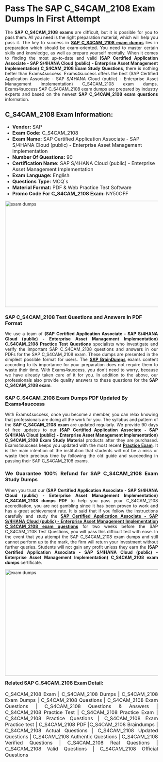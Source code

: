 <h1><strong><strong>Pass The SAP C_S4CAM_2108 Exam Dumps In First Attempt</strong></strong></h1> <p style="text-align:justify">The <strong>SAP C_S4CAM_2108 exams</strong> are difficult, but it is possible for you to pass them. All you need is the right preparation material, which will help you pass it. The key to success in <a href="https://www.exams4success.com/sap/c_s4cam_2108-pdf-exam-dumps"><strong>SAP C_S4CAM_2108 exam dumps</strong></a> lies in preparation which should be exam-oriented. You need to master certain skills and knowledge, as well as prepare yourself mentally. When it comes to finding the most up-to-date and valid <strong>(SAP Certified Application Associate - SAP S/4HANA Cloud (public) - Enterprise Asset Management Implementation) C_S4CAM_2108 Exam Study Questions</strong>, there is nothing better than Exams4success. Exams4success offers the best (SAP Certified Application Associate - SAP S/4HANA Cloud (public) - Enterprise Asset Management Implementation) C_S4CAM_2108 exam dumps. Exams4success SAP C_S4CAM_2108 exam dumps are prepared by industry experts and based on the newest <strong>SAP C_S4CAM_2108 exam questions</strong> information.</p> <h2><strong><strong>C_S4CAM_2108 Exam Information:</strong></strong></h2> <ul> <li><span style="font-size:16px"><strong>Vender:</strong> SAP</span></li> <li><span style="font-size:16px"><strong>Exam Code:</strong> C_S4CAM_2108</span></li> <li><span style="font-size:16px"><strong>Exam Name:</strong> SAP Certified Application Associate - SAP S/4HANA Cloud (public) - Enterprise Asset Management Implementation</span></li> <li><span style="font-size:16px"><strong>Number Of Questions:</strong> 90</span></li> <li><span style="font-size:16px"><strong>Certification Name:</strong> SAP S/4HANA Cloud (public) - Enterprise Asset Management Implementation</span></li> <li><span style="font-size:16px"><strong>Exam Language:</strong> English</span></li> <li><span style="font-size:16px"><strong>Questions Type:</strong> MCQ`s</span></li> <li><span style="font-size:16px"><strong>Material Format:</strong> PDF & Web Practice Test Software</span></li> <li><span style="font-size:16px"><strong>Promo Code For C_S4CAM_2108 Exam: </strong>NY50OFF</span></li> </ul> <p><a href="https://www.exams4success.com/sap/c_s4cam_2108-pdf-exam-dumps" rel="no-follow"><img alt="exam dumps" src="https://www.certcollections.com/uploads/content/infrist1.png" style="height:350px; width:750px" /></a></p> <h3><strong>SAP C_S4CAM_2108 Test Questions and Answers In PDF Format</strong></h3> <p style="text-align:justify">We use a team of <strong>(SAP Certified Application Associate - SAP S/4HANA Cloud (public) - Enterprise Asset Management Implementation) C_S4CAM_2108 Practice Test Questions</strong> specialists who investigate and verify the important SAP C_S4CAM_2108 questions and answers in our PDFs for the SAP C_S4CAM_2108 exam. These dumps are presented in the simplest possible format for users. The <a href="https://www.exams4success.com/sap-exam-dumps"><strong>SAP BrainDumps</strong></a> exams content according to its importance for your preparation does not require them to waste their time. With Exams4success, you don't need to worry, because we have already taken care of it for you. In addition to the above, our professionals also provide quality answers to these questions for the<strong> SAP C_S4CAM_2108 exam</strong>.</p> <h3><strong> SAP C_S4CAM_2108 Exam Dumps PDF Updated By Exams4success</strong></h3> <p style="text-align:justify">With Exams4success, once you become a member, you can relax knowing that professionals are doing all the work for you. The syllabus and pattern of the <strong>SAP C_S4CAM_2108 exam </strong>are updated regularly. We provide 90 days of free updates to our <strong>(SAP Certified Application Associate - SAP S/4HANA Cloud (public) - Enterprise Asset Management Implementation) C_S4CAM_2108 Exam Study Material</strong> products after they are purchased. Exams4success keeps you updated with the most recent <a href="https://www.exams4success.com/"><strong>Practice Exam</strong></a>. It is the main intention of the institution that students will not be a miss or waste their precious time by following the old guide and succeeding in passing their SAP C_S4CAM_2108 exams.</p> <h3 style="text-align:justify"><strong>We Guarantee 100% Refund for SAP C_S4CAM_2108 Exam Study Dumps</strong></h3> <p style="text-align:justify">When you trust our <strong>(SAP Certified Application Associate - SAP S/4HANA Cloud (public) - Enterprise Asset Management Implementation) C_S4CAM_2108 dumps PDF</strong> to help you pass your C_S4CAM_2108 accreditation, you are not gambling since it has been proven to work and has a great achievement rate. It is said that if you follow the instructions carefully and study the <a href="https://www.exams4success.com/sap/c_s4cam_2108-pdf-exam-dumps"><strong>SAP Certified Application Associate - SAP S/4HANA Cloud (public) - Enterprise Asset Management Implementation C_S4CAM_2108 exam questions</strong></a> for two weeks before the SAP C_S4CAM_2108 Test Questions, you will pass this difficult test with ease. In the event that you attempt the SAP C_S4CAM_2108 exam dumps and still cannot perform up to the mark, the firm will return your investment without further queries. Students will not gain any profit unless they earn the <strong>(SAP Certified Application Associate - SAP S/4HANA Cloud (public) - Enterprise Asset Management Implementation) C_S4CAM_2108 exam dumps</strong> certificate.</p> <p style="text-align:justify"><a href="https://www.exams4success.com/sap/c_s4cam_2108-pdf-exam-dumps" rel="no-follow"><img alt="exam dumps" src="https://www.certcollections.com/uploads/content/free_demo1.png" style="height:350px; width:750px" /></a></p> <p style="text-align:justify"><span style="font-size:16px"><strong>Related SAP C_S4CAM_2108 Exam Detail:</strong></span><br /> <br /> <span style="font-size:16px">C_S4CAM_2108 Exam | C_S4CAM_2108 Dumps | C_S4CAM_2108 Exam Dumps | C_S4CAM_2108 Questions | C_S4CAM_2108 Exam Questions | C_S4CAM_2108 Questions & Answers | C_S4CAM_2108 Practice Test | C_S4CAM_2108 Practice Exam | C_S4CAM_2108 Practice Questions | C_S4CAM_2108 Exam Practice test | C_S4CAM_2108 PDF |C_S4CAM_2108 Braindumps | C_S4CAM_2108 Actual Questions | C_S4CAM_2108 Updated Questions | C_S4CAM_2108 Authentic Questions | C_S4CAM_2108 Verified Questions | C_S4CAM_2108 Real Questions | C_S4CAM_2108 Valid Questions | C_S4CAM_2108 Official Questions</span></p>
